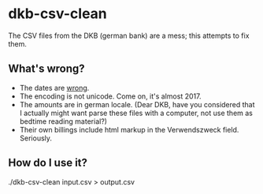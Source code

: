 # dkb-csv-clean
The CSV files from the DKB (german bank) are a mess; this attempts to fix them.

## What's wrong?

- The dates are [wrong](https://xkcd.com/1179/).
- The encoding is not unicode. Come on, it's almost 2017.
- The amounts are in german locale. (Dear DKB, have you considered that I
  actually might want parse these files with a computer, not use them as
  bedtime reading material?)
- Their own billings include html markup in the Verwendszweck field. Seriously.

## How do I use it?

./dkb-csv-clean input.csv > output.csv
